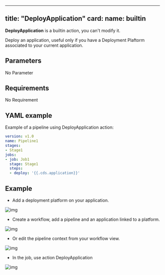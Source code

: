 
---
title: "DeployApplication"
card:
  name: builtin
---

**DeployApplication** is a builtin action, you can't modify it.

Deploy an application, useful only if you have a Deployment Plaftorm associated to your current application.

## Parameters

No Parameter

## Requirements

No Requirement

## YAML example

Example of a pipeline using DeployApplication action:
```yml
version: v1.0
name: Pipeline1
stages:
- Stage1
jobs:
- job: Job1
  stage: Stage1
  steps:
  - deploy: '{{.cds.application}}'

```

## Example

* Add a deployment platform on your application.

![img](/images/workflows.pipelines.actions.builtin.deploy-application-1.png)

* Create a workflow, add a pipeline and an application linked to a platform.

![img](/images/workflows.pipelines.actions.builtin.deploy-application-2.png)

* Or edit the pipeline context from your workflow view.

![img](/images/workflows.pipelines.actions.builtin.deploy-application-3.png)

* In the job, use action DeployApplication

![img](/images/workflows.pipelines.actions.builtin.deploy-application-4.png)
